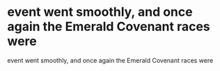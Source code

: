 # event went smoothly, and once again the Emerald Covenant races were

event went smoothly, and once again the Emerald Covenant races were